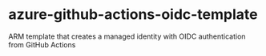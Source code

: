 # azure-github-actions-oidc-template
ARM template that creates a managed identity with OIDC authentication from GitHub Actions
